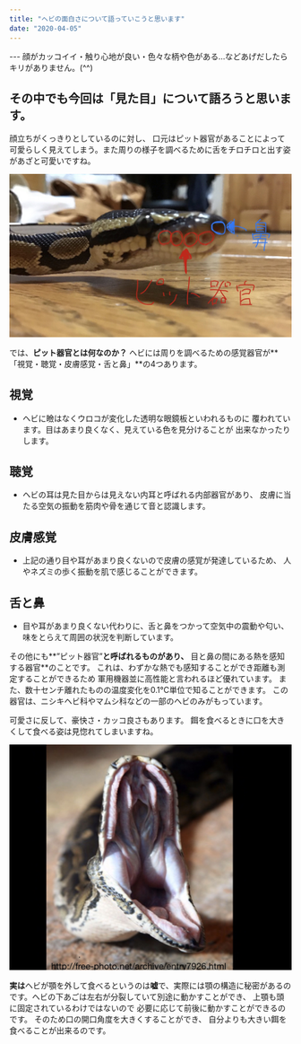 ```yaml
---
title: "ヘビの面白さについて語っていこうと思います"
date: "2020-04-05"
---
```

--- 顔がカッコイイ・触り心地が良い・色々な柄や色がある…などあげだしたらキリがありません。(^^)
## その中でも今回は「見た目」について語ろうと思います。
顔立ちがくっきりとしているのに対し、  口元はピット器官があることによって可愛らしく見えてしまう。また周りの様子を調べるために舌をチロチロと出す姿があざと可愛いですね。
 
![img1](../assets/note1/image1.jpg)
 
では、**ピット器官とは何なのか？**  ヘビには周りを調べるための感覚器官が**「視覚・聴覚・皮膚感覚・舌と鼻」**の4つあります。
## 視覚
* ヘビに瞼はなくウロコが変化した透明な眼鏡板といわれるものに  覆われています。目はあまり良くなく、見えている色を見分けることが  出来なかったりします。
## 聴覚
* ヘビの耳は見た目からは見えない内耳と呼ばれる内部器官があり、  皮膚に当たる空気の振動を筋肉や骨を通じて音と認識します。
## 皮膚感覚
* 上記の通り目や耳があまり良くないので皮膚の感覚が発達しているため、  人やネズミの歩く振動を肌で感じることができます。
## 舌と鼻
* 目や耳があまり良くない代わりに、舌と鼻をつかって空気中の震動や匂い、味をとらえて周囲の状況を判断しています。
 
その他にも**”ピット器官”**と呼ばれるものがあり、** 目と鼻の間にある熱を感知する器官**のことです。  これは、わずかな熱でも感知することができ距離も測定することができるため  軍用機器並に高性能と言われるほど優れています。  また、数十センチ離れたものの温度変化を0.1℃単位で知ることができます。  この器官は、ニシキヘビ科やマムシ科などの一部のヘビのみがもっています。
 
可愛さに反して、豪快さ・カッコ良さもあります。  餌を食べるときに口を大きくして食べる姿は見惚れてしまいますね。
 
![img2](../assets/note1/image2.jpg)
 
**実は**ヘビが顎を外して食べるというのは**嘘**で、実際には顎の構造に秘密があるのです。ヘビの下あごは左右が分裂していて別途に動かすことができ、   上顎も頭に固定されているわけではないので  必要に応じて前後に動かすことができるのです。  そのため口の開口角度を大きくすることができ、  自分よりも大きい餌を食べることが出来るのです。

